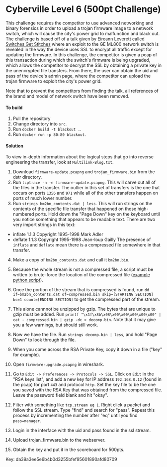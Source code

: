 # Cyberville Level 6 (500pt Challenge)

This challenge requires the competitor to use advanced networking and binary forensics in order to upload a trojan firmware image to a network switch, which will cause the city's power grid to malfunction and black out. The challenge is based off of a talk given by Eireann Leverett called [Switches Get Stitches](https://www.youtube.com/watch?v=CWZjQ4BTD0k) where an exploit to the GE ML800 network switch is revealed in the way the device uses SSL to encrypt all traffic except for updating the firmware. In this challenge, the competitor is given a pcap of this transaction during which the switch's firmware is being upgraded, which allows the competitor to decrypt the SSL by obtaining a private key in the unencrypted file transfers. From there, the user can obtain the uid and pass of the device's admin page, where the competitor can upload the trojan firmware to exploit the city's power grid.

Note that to prevent the competitors from finding the talk, all references of the brand and model of network switch have been removed.

#### To build
1. Pull the repository
2. Change directory into ```src```.
3. Run ```docker build -t blackout .```.
4. Run ```docker run -p 80:80 blackout```.

#### Solution
To view in-depth information about the logical steps that go into reverse engineering the transfer, look at ```Multilink-Blog.txt```.

1. Download ```firmware-update.pcapng``` and ```trojan_firmware.bin``` from the dstr directory.
2. Run ```tcptrace -n -e firmware-update.pcapng```. This will carve out all of the files in the transfer. The outlier in this set of transfers is the one that occurs on ports ```1356``` and ```971``` while all of the other transfers happen on ports of much lower number.
3. Run ```strings bm2bn_contents.dat | less```. This will run strings on the contents of the specific file transfer that happened on those high-numbered ports. Hold down the "Page Down" key on the keyboard until you notice something that appears to be readable text. There are two very import strings in this text: 
- inflate 1.1.3 Copyright 1995-1998 Mark Adler
- deflate 1.1.3 Copyright 1995-1998 Jean-loup Gailly
The presence of ```inflate``` and ```deflate``` mean there is a compressed file somewhere in that transfer.
4. Make a copy of ```bm2bn_contents.dat``` and call it ```bm2bn.bin```.
5. Because the whole stream is not a compressed file, a script must be written to brute-force the location of the compressed file ([example python script](solution/ZLIB-finder.py)).
6. Once the portion of the stream that is compressed is found, run ```dd if=bm2bn_contents.dat of=compressed.bin skip=[STARTING SECTION] bs=1 count=[ENDING SECTION]``` to get the compressed part of the stream.
7. This alone cannnot be unzipped by gzip. The bytes that are unique to gzip must be added. Run ```printf "\x1f\x8b\x08\x00\x00\x00\x00\x00" | cat - compressed.bin | gzip -dc > decomp.bin```. Note that it may give you a few warnings, but should still work.
8. Now we have the file. Run ```strings decomp.bin | less```, and hold "Page Down" to look through the file.
9. When you come across the RSA Private Key, copy it down in a file ("key" for example).
10. Open ```firmware-upgrade.pcapng``` in wireshark.
11. Go to ```Edit -> Preferences -> Protocols -> SSL```. Click on ```Edit``` in the "RSA keys list", and add a new key for IP address ```192.168.0.12``` (found in the pcap) for port ```443``` and protocol ```http```. Set the key file to be the one you saved with the RSA Key that was obtained from the compressed file. Leave the password field blank and hit "okay".

12. Filter with something like ```tcp.stream eq 1```. Right click a packet and follow the SSL stream. Type "find" and search for "pass". Repeat this process by incrementing the number after "eq" until you find ```pass=manager```.
13. Login in the interface with the uid and pass found in the ssl stream.
14. Upload trojan_firmware.bin to the webserver.
15. Obtain the key and put it in the scoreboard for 500pts.

Key: da39a3ee5e6b4b0d3255bfef95601890afd80709
